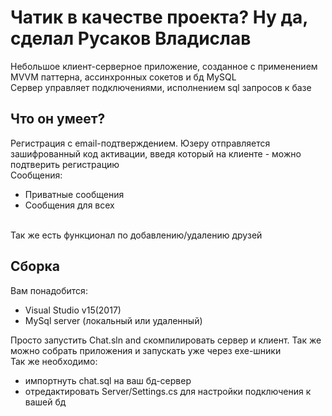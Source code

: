 # Чатик в качестве проекта? Ну да, сделал Русаков Владислав

Небольшое клиент-серверное приложение, созданное с применением MVVM паттерна, ассинхронных сокетов и бд MySQL
<br />
Сервер управляет подключениями, исполнением sql запросов к базе

## Что он умеет?
Регистрация с email-подтверждением. Юзеру отправляется зашифрованный код активации, введя который на клиенте - можно подтверить регистрацию <br />
Сообщения: <br />
* Приватные сообщения
* Сообщения для всех
<br />
Так же есть функционал по добавлению/удалению друзей

## Сборка

Вам понадобится:
* Visual Studio v15(2017)
* MySql server (локальный или удаленный)

Просто запустить Chat.sln and скомпилировать сервер и клиент. Так же можно собрать приложения и запускать уже через exe-шники
<br />
Так же необходимо:
* импортнуть chat.sql на ваш бд-сервер
* отредактировать Server/Settings.cs для настройки подключения к вашей бд
